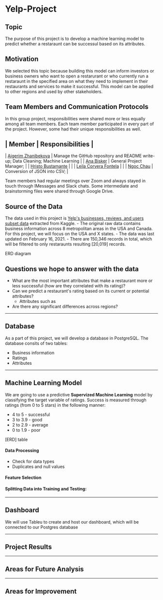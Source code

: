 # Yelp-Project

## Topic 
The purpose of this project is to develop a machine learning model to predict whether a restaraunt can be successul based on its attributes. 

## Motivation 
We selected this topic because building this model can inform investors or business owners who want to open a restarurant or who currently run a restaraunt in the specified area on what they need to implement in their restaurants and services to make it successful. This model can be applied to other regions and used by other stakeholders.

## Team Members and Communication Protocols
In this group project, responsibilities were shared more or less equally among all team members. Each team member participated in every part of the project. However, some had their unique responsibilities as well. 

| Member | Responsibilities                            |
----------------------------------------------------
| [Aigerim Zhanibekova]() | Manage the GitHub repository and README write-up; Data Cleaning; Machine Learning |
| [Ana Bisker]() | General Project Manager; |
| [Hristo Bustamante]() |  |
| [Leila Corvera Fontela]() | |
| [Ngoc Chau]() | Conversion of JSON into CSV; |

Team members had regular meetings over Zoom and always stayed in touch through IMessages and Slack chats. Some intermediate and brainstorming files were shared through Google Drive. 

## Source of the Data
The data used in this project is [Yelp's businesses, reviews, and users subset data](https://www.kaggle.com/datasets/yelp-dataset/yelp-dataset?datasetId=10100&language=Python&outputs=null) extracted from Kaggle.
    - The original raw data contains business information across 8 metropolitan areas in the USA and Canada. For this project, we will focus on the USA and X states. 
    - The data was last updated on February 16, 2021.
    - There are 150,346 records in total, which will be filtered to only restaraunts resulting [20,019] records. 

ERD diagram


## Questions we hope to answer with the data 
- What are the most important attributes that make a restaurant more or less successful (how are they correlated with its rating)?
- Can we predict a restaurant's rating based on its current or potential attributes?
    - Attributes such as 
- Are there any significant differences across regions?


-----------------------------------------------------------------------------------------
## Database 
As a part of this project, we will develop a database in PostgreSQL. The database consits of two tables:
- Business information
- Ratings
- Attributes 
-----------------------------------------------------------------------------------------
## Machine Learning Model 
We are going to use a predictive **Supervized Machine Learning** model by classifying the target variable of ratings. 
Success is measured through ratings (from 0 to 5 stars) in the following manner:
- 4 to 5 - successful
- 3 to 3.9 - good
- 2 to 2.9 - average
- 0 to 1.9 - poor


[ERD] table
#### Data Processing 
- Check for data types
- Duplicates and null values


#### Feature Selection 

#### Splitting Data into Training and Testing: 

-----------------------------------------------------------------------------------------

## Dashboard
We will use Tableu to create and host our dashboard, which will be connected to our Postgres database

-------------

## Project Results



________
## Areas for Future Analysis



______
## Areas for Improvement 




